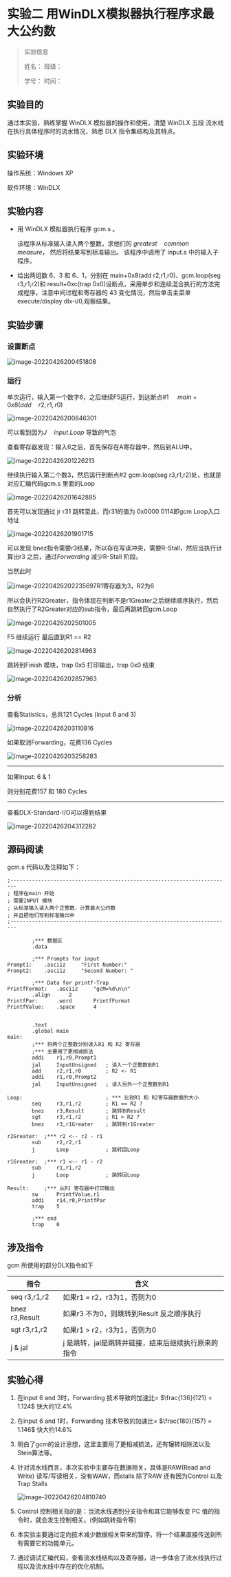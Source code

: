 # 实验二 用WinDLX模拟器执行程序求最大公约数

> 实验信息
>
> 姓名： 				班级： 
>
> 学号：	时间：
>

## 实验目的

通过本实验，熟练掌握 WinDLX 模拟器的操作和使用，清楚 WinDLX 五段 流水线在执行具体程序时的流水情况，熟悉 DLX 指令集结构及其特点。

## 实验环境

操作系统：Windows XP

软件环境：WinDLX



## 实验内容

- 用 WinDLX 模拟器执行程序 gcm.s 。

  该程序从标准输入读入两个整数，求他们的 $greatest\quad common\quad measure$， 然后将结果写到标准输出。 该程序中调用了 input.s 中的输入子程序。 

- 给出两组数 6、3 和 6、1，分别在 main+0x8(add r2,r1,r0)、gcm.loop(seg r3,r1,r2)和 result+0xc(trap 0x0)设断点，采用单步和连续混合执行的方法完成程序，注意中间过程和寄存器的 43 变化情况，然后单击主菜单 execute/display dlx-i/0,观察结果。 


## 实验步骤

### 设置断点

![image-20220426200451808](https://vvtorres.oss-cn-beijing.aliyuncs.com/image-20220426200451808.png)

### 运行

单次运行，输入第一个数字$6$，之后继续F5运行，到达断点#1 $\quad main+0x8(add\quad r2,r1,r0)$ 

![image-20220426200846301](https://vvtorres.oss-cn-beijing.aliyuncs.com/image-20220426200846301.png)

可以看到因为$J \quad input.Loop$ 导致的气泡

查看寄存器发现：输入6之后，首先保存在A寄存器中，然后到ALU中。

![image-20220426201226213](https://vvtorres.oss-cn-beijing.aliyuncs.com/image-20220426201226213.png)

继续执行输入第二个数3，然后运行到断点#2 gcm.loop(seg r3,r1,r2)处，也就是对应汇编代码gcm.s 里面的Loop

![image-20220426201642885](https://vvtorres.oss-cn-beijing.aliyuncs.com/image-20220426201642885.png)

首先可以发现通过 jr r31 跳转至此，而r31的值为 0x0000 0114即gcm Loop入口地址

![image-20220426201901715](https://vvtorres.oss-cn-beijing.aliyuncs.com/image-20220426201901715.png)

可以发现 bnez指令需要r3结果，所以存在写读冲突，需要R-Stall，然后当执行计算出r3 之后，通过$Forwarding$ 减少R-Stall 阶段。

当然此时

![image-20220426202235697](https://vvtorres.oss-cn-beijing.aliyuncs.com/image-20220426202235697.png)R1寄存器为3，R2为6

所以会执行R2Greater，指令体现在判断不是r1Greater之后继续顺序执行，然后自然执行了R2Greater对应的sub指令，最后再跳转回gcm.Loop

![image-20220426202501005](https://vvtorres.oss-cn-beijing.aliyuncs.com/image-20220426202501005.png)

F5 继续运行 最后直到R1 == R2

![image-20220426202814963](https://vvtorres.oss-cn-beijing.aliyuncs.com/image-20220426202814963.png)

跳转到Finish 模块，trap 0x5 打印输出，trap 0x0 结束

![image-20220426202857963](https://vvtorres.oss-cn-beijing.aliyuncs.com/image-20220426202857963.png)

### 分析

查看Statistics，总共121 Cycles (input 6 and 3)

![image-20220426203110816](https://vvtorres.oss-cn-beijing.aliyuncs.com/image-20220426203110816.png)

如果取消Forwarding，花费136 Cycles

![image-20220426203258283](https://vvtorres.oss-cn-beijing.aliyuncs.com/image-20220426203258283.png)

---

如果Input: 6 & 1

则分别花费157 和 180 Cycles

---

查看DLX-Standard-I/O可以得到结果

![image-20220426204312282](https://vvtorres.oss-cn-beijing.aliyuncs.com/image-20220426204312282.png)



## 源码阅读

gcm.s 代码以及注释如下：

```assembly
;------------------------------------------------------------------------
; 程序在main 开始
; 需要INPUT 模块
; 从标准输入读入两个正整数，计算最大公约数
; 并且把他们写到标准输出中
;------------------------------------------------------------------------
		
		;*** 数据区
		.data		

		;*** Prompts for input
Prompt1:	.asciiz 	"First Number:"
Prompt2:	.asciiz 	"Second Number: "

		;*** Data for printf-Trap
PrintfFormat:	.asciiz 	"gcM=%d\n\n"
		.align		2
PrintfPar:      .word		PrintfFormat
PrintfValue:	.space		4


		.text
		.global	main
main:
		;*** 将两个正整数分别读入R1 和 R2 寄存器
		;*** 主要用了更相减损法
		addi	r1,r0,Prompt1
		jal     InputUnsigned	; 读入一个正整数到R1
		add     r2,r1,r0        ; R2 <- R1
		addi	r1,r0,Prompt2
		jal     InputUnsigned	; 读入另外一个正整数到R1

Loop:                           ; *** 比较R1 和 R2寄存器数据的大小
		seq     r3,r1,r2        ; R1 == R2 ?
		bnez	r3,Result		; 跳转到Result
		sgt     r3,r1,r2        ; R1 > R2 ?
		bnez	r3,r1Greater	; 跳转到r1Greater
		
r2Greater:	;*** r2 <-- r2 - r1 
		sub		r2,r2,r1
		j		Loop			; 跳转回Loop

r1Greater:	;*** r1 <-- r1 - r2
		sub		r1,r1,r2
		j		Loop			; 跳转回Loop

Result: 	;*** 从R1 寄存器中打印输出
		sw		PrintfValue,r1
		addi	r14,r0,PrintfPar
		trap	5

		;*** end
		trap	0
```



## 涉及指令

gcm 所使用的部分DLX指令如下

| 指令           | 含义                                                |
| -------------- | --------------------------------------------------- |
| seq r3,r1,r2   | 如果r1 = r2，r3为1，否则为0                         |
| bnez r3,Result | 如果r3 不为0，则跳转到Result 反之顺序执行           |
| sgt r3,r1,r2   | 如果r1 > r2，r3为1，否则为0                         |
| j & jal        | j 是跳转，jal是跳转并链接，结束后继续执行原来的指令 |

## 实验心得

1. 在input 6 and 3时，Forwarding 技术导致的加速比= $\frac{136}{121} = 1.124$ 快大约12.4%

2. 在input 6 and 1时，Forwarding 技术导致的加速比= $\frac{180}{157} = 1.146$ 快大约14.6%

3. 明白了gcm的设计思想，这里主要用了更相减损法，还有辗转相除法以及Stein算法等。

4. 针对流水线而言，本次实验中主要存在数据相关，具体是RAW(Read and Write) 读写/写读相关，没有WAW，而stalls 除了RAW 还有因为Control 以及 Trap Stalls

   ![image-20220426204810740](https://vvtorres.oss-cn-beijing.aliyuncs.com/image-20220426204810740.png)

5. Control 控制相关指的是：当流水线遇到分支指令和其它能够改变 PC 值的指令时，就会发生控制相关。(例如跳转指令等)

6. 本实验主要通过定向技术减少数据相关带来的暂停，将一个结果直接传送到所有需要它的功能单元。

7. 通过调试汇编代码，查看流水线结构以及寄存器，进一步体会了流水线执行过程以及流水线中存在的优化机制。
